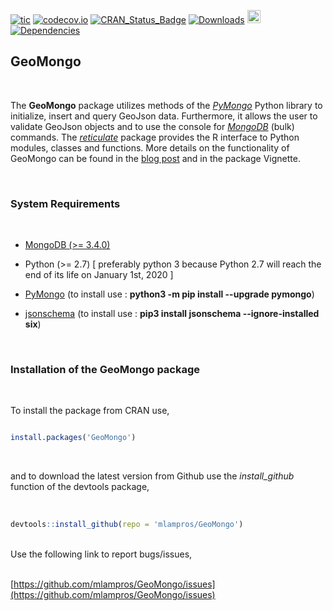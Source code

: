 
[![tic](https://github.com/mlampros/GeoMongo/workflows/tic/badge.svg?branch=master)](https://github.com/mlampros/GeoMongo/actions)
[![codecov.io](https://codecov.io/github/mlampros/GeoMongo/coverage.svg?branch=master)](https://codecov.io/github/mlampros/GeoMongo?branch=master)
[![CRAN_Status_Badge](http://www.r-pkg.org/badges/version/GeoMongo)](http://cran.r-project.org/package=GeoMongo)
[![Downloads](http://cranlogs.r-pkg.org/badges/grand-total/GeoMongo?color=blue)](http://www.r-pkg.org/pkg/GeoMongo)
<a href="https://www.buymeacoffee.com/VY0x8snyh" target="_blank"><img src="https://www.buymeacoffee.com/assets/img/custom_images/orange_img.png" alt="Buy Me A Coffee" height="21px" ></a>
[![Dependencies](https://tinyverse.netlify.com/badge/GeoMongo)](https://cran.r-project.org/package=GeoMongo)


## GeoMongo
<br>

The **GeoMongo** package utilizes methods of the [*PyMongo*](https://api.mongodb.com/python/current/#) Python library to initialize, insert and query GeoJson data. Furthermore, it allows the user to validate GeoJson objects and to use the console for [*MongoDB*](https://www.mongodb.com/) (bulk) commands. The [*reticulate*](https://github.com/rstudio/reticulate) package provides the R interface to Python modules, classes and functions. More details on the functionality of GeoMongo can be found in the [blog post](http://mlampros.github.io/2017/08/07/the_GeoMongo_package/) and in the package Vignette.


<br>

### **System Requirements**

<br>

* [MongoDB (>= 3.4.0)](https://docs.mongodb.com/manual/installation/)

* Python (>= 2.7) [ preferably python 3 because Python 2.7 will reach the end of its life on January 1st, 2020 ]

* [PyMongo](http://api.mongodb.com/python/current/installation.html) (to install use : **python3 -m pip install --upgrade pymongo**)

* [jsonschema](https://pypi.python.org/pypi/jsonschema) (to install use : **pip3 install jsonschema --ignore-installed six**)


<br>

### **Installation of the GeoMongo package**

<br>

To install the package from CRAN use, 

```R

install.packages('GeoMongo')

```
<br>

and to download the latest version from Github use the *install_github* function of the devtools package,
<br><br>

```R

devtools::install_github(repo = 'mlampros/GeoMongo')

```
<br>
Use the following link to report bugs/issues,
<br><br>

[https://github.com/mlampros/GeoMongo/issues](https://github.com/mlampros/GeoMongo/issues)

<br>

